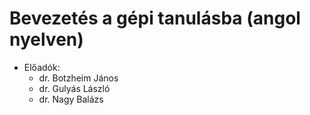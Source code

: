 # Bevezetés a gépi tanulásba (angol nyelven)

- Előadók:
  - dr. Botzheim János 
  - dr. Gulyás László
  - dr. Nagy Balázs